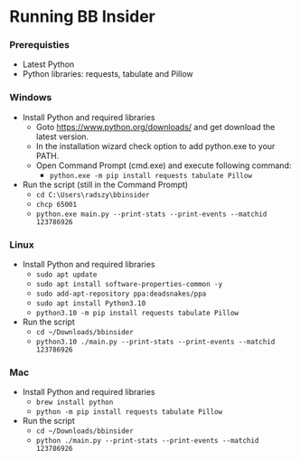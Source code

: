 # Running BB Insider

### Prerequisties
* Latest Python
* Python libraries: requests, tabulate and Pillow

### Windows
* Install Python and required libraries
  - Goto https://www.python.org/downloads/ and get download the latest version.
  - In the installation wizard check option to add python.exe to your PATH.
  - Open Command Prompt (cmd.exe) and execute following command:
    - `python.exe -m pip install requests tabulate Pillow`
* Run the script (still in the Command Prompt)
  - `cd C:\Users\radszy\bbinsider`
  - `chcp 65001`
  - `python.exe main.py --print-stats --print-events --matchid 123786926`

### Linux
* Install Python and required libraries
  - `sudo apt update`
  - `sudo apt install software-properties-common -y`
  - `sudo add-apt-repository ppa:deadsnakes/ppa`
  - `sudo apt install Python3.10`
  - `python3.10 -m pip install requests tabulate Pillow`
* Run the script
  - `cd ~/Downloads/bbinsider`
  - `python3.10 ./main.py --print-stats --print-events --matchid 123786926`

### Mac
* Install Python and required libraries
  - `brew install python`
  - `python -m pip install requests tabulate Pillow`
* Run the script
  - `cd ~/Downloads/bbinsider`
  - `python ./main.py --print-stats --print-events --matchid 123786926`
